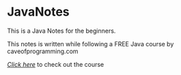 # JavaNotes

This is a Java Notes for the beginners.

This notes is written while following a FREE Java course by caveofprogramming.com

*[Click here](https://www.udemy.com/course/java-tutorial)* to check out the course
